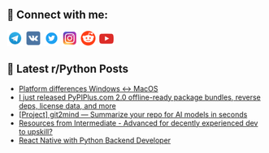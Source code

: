 ## 🔎 Connect with me:
[<img src="https://github.com/bullbesh/bullbesh/blob/main/images/Telegram.png" width="32" height="32" />](https://t.me/bullbesh)
[<img src="https://github.com/bullbesh/bullbesh/blob/main/images/VK.png" width="32" height="32" />](https://vk.com/bullbesh)
[<img src="https://github.com/bullbesh/bullbesh/blob/main/images/Twitter.png" width="32" height="32" />](https://twitter.com/bullbesh1)
[<img src="https://github.com/bullbesh/bullbesh/blob/main/images/Instagram.png" width="32" height="32" />](https://www.instagram.com/bullbesh)
[<img src="https://github.com/bullbesh/bullbesh/blob/main/images/Reddit.png" width="32" height="32" />](https://www.reddit.com/user/bullbesh)
[<img src="https://github.com/bullbesh/bullbesh/blob/main/images/YouTube.png" width="32" height="32" />](https://www.youtube.com/channel/UCtfjRs6uzgq5mfm8S06WTcg)

## 📕 Latest r/Python Posts
<!-- BLOG-POST-LIST:START -->
- [Platform differences Windows &lt;-&gt; MacOS](https://www.reddit.com/r/Python/comments/1o9frjw/platform_differences_windows_macos/)
- [I just released PyPIPlus.com 2.0 offline-ready package bundles, reverse deps, license data, and more](https://www.reddit.com/r/Python/comments/1o9dey5/i_just_released_pypipluscom_20_offlineready/)
- [[Project] git2mind — Summarize your repo for AI models in seconds](https://www.reddit.com/r/Python/comments/1o9ctmg/project_git2mind_summarize_your_repo_for_ai/)
- [Resources from Intermediate - Advanced for decently experienced dev to upskill?](https://www.reddit.com/r/Python/comments/1o9bqks/resources_from_intermediate_advanced_for_decently/)
- [React Native with Python Backend Developer](https://www.reddit.com/r/Python/comments/1o9bk6z/react_native_with_python_backend_developer/)
<!-- BLOG-POST-LIST:END -->
